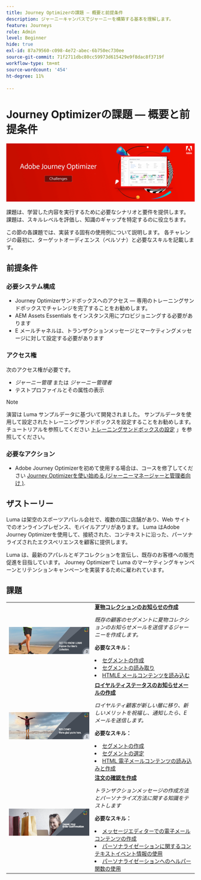 ```yaml
---
title: Journey Optimizerの課題 — 概要と前提条件
description: ジャーニーキャンバスでジャーニーを構築する基本を理解します。
feature: Journeys
role: Admin
level: Beginner
hide: true
exl-id: 87a79560-c098-4e72-abec-6b750ec730ee
source-git-commit: 71f2711dbc80cc59973d615429e9f8dac8f3719f
workflow-type: tm+mt
source-wordcount: '454'
ht-degree: 11%

---
```


# Journey Optimizerの課題 — 概要と前提条件

![AJO チャレンジバナー](./assets/ajo-banner-challenges.png)

課題は、学習した内容を実行するために必要なシナリオと要件を提供します。 課題は、スキルレベルを評価し、知識のギャップを特定するのに役立ちます。

この節の各課題では、実装する固有の使用例について説明します。 各チャレンジの最初に、ターゲットオーディエンス（ペルソナ）と必要なスキルを記載します。

## 前提条件

### 必要システム構成

* Journey Optimizerサンドボックスへのアクセス — 専用のトレーニングサンドボックスでチャレンジを完了することをお勧めします。
* AEM Assets Essentials をインスタンス用にプロビジョニングする必要があります
* E メールチャネルは、トランザクションメッセージとマーケティングメッセージに対して設定する必要があります

### アクセス権

次のアクセス権が必要です。
* *ジャーニー管理* または *ジャーニー管理者*
* テストプロファイルとその属性の表示

>[!NOTE]
> 演習は Luma サンプルデータに基づいて開発されました。 サンプルデータを使用して設定されたトレーニングサンドボックスを設定することをお勧めします。 チュートリアルを参照してください [トレーニングサンドボックスの設定](/help/tutorial-configure-a-training-sandbox/introduction-and-prerequisites.md) 」を参照してください。

### 必要なアクション

* Adobe Journey Optimizerを初めて使用する場合は、コースを修了してください [Journey Optimizerを使い始める (ジャーニーマネージャーと管理者向け )](https://experienceleague.adobe.com/?recommended=JourneyOptimizer-U-1-2021.1&amp;lang=ja).


## ザストーリー

Luma は架空のスポーツアパレル会社で、複数の国に店舗があり、Web サイトでのオンラインプレゼンス、モバイルアプリがあります。 Luma はAdobe Journey Optimizerを使用して、接続された、コンテキストに沿った、パーソナライズされたエクスペリエンスを顧客に提供します。

Luma は、最新のアパレルとギアコレクションを宣伝し、既存のお客様への販売促進を目指しています。 Journey Optimizerで Luma のマーケティングキャンペーンとリテンションキャンペーンを実装するために雇われています。

## 課題

<table>
<tr>
<td>
 <div>
      <a href="summer-collection-announcement-challenge.md">
        <img alt="夏物コレクションのお知らせ用の画像" src="./assets/email-assets/luma-transactional-onboarding-3.png"/>
      </a>
      </div>
  </td>
  <td>
   <strong><a href="summer-collection-announcement-challenge.md">夏物コレクションのお知らせの作成 </strong>
    </a>
      <p>
      <em>既存の顧客のセグメントに夏物コレクションのお知らせメールを送信するジャーニーを作成します。 </em>
      <p>
      <b>必要なスキル：</b>
      <li><a href="https://experienceleague.adobe.com/docs/journey-optimizer-learn/tutorials/profiles-segments-subscriptions/create-segments.html"> セグメントの作成</li>
      <li><a href="https://experienceleague.adobe.com/docs/journey-optimizer-learn/tutorials/create-journeys/use-case-read-segment.html">セグメントの読み取り</li>
       <li><a href="https://experienceleague.adobe.com/docs/journey-optimizer-learn/tutorials/create-messages/create-emails/import-and-author-html-email-content.html">HTMLE メールコンテンツを読み込む</li>
  </td>
  </tr>
   <tr>
    <td>
    <div>
    <a>
      <img alt="ようこそ" src="./assets/email-assets/luma-transactional-onboarding-1.png"/>
    </a>
    </div>
    <td>
    <div >
      <a>
    <strong><a href="loyalty-status-welcome-email-challenge.md">ロイヤルティステータスのお知らせメールの作成 </strong>
    </a>
    </div>
    <p>
    <em>ロイヤルティ顧客が新しい層に移り、新しいメリットを祝福し、通知したら、E メールを送信します。</em>
    <p>
    <b>必要なスキル：</b>
      <li><a href="https://experienceleague.adobe.com/docs/journey-optimizer-learn/tutorials/profiles-segments-subscriptions/create-segments.html"> セグメントの作成</li>
      <li><a href="https://experienceleague.adobe.com/docs/journey-optimizer-learn/tutorials/create-journeys/use-case-read-segment-qualification.html">セグメントの選定</li>
      <li><a href="https://experienceleague.adobe.com/docs/journey-optimizer-learn/tutorials/create-messages/create-emails/import-and-author-html-email-content.html">HTML 電子メールコンテンツの読み込みと作成</li>
  </td>
  </tr>
  <tr>
  <td>
  <div>
    <a href="order-confirmation-challenge.md">
      <img alt="Luma メール" src="./assets/email-assets/luma-transactional-order-confirmation.png"/>
    </a>
  </td>
  <td>
      <a href="order-confirmation-challenge.md">
    <strong><a href="order-confirmation-challenge.md">注文の確認を作成</strong>
    </a>
    <div>
    <p>
    <em>トランザクションメッセージの作成方法とパーソナライズ方法に関する知識をテストします
    </em>
    <p>
    <b>必要なスキル：</b>
      <li><a href="https://experienceleague.adobe.com/docs/journey-optimizer-learn/tutorials/create-messages/create-content-with-the-email-designer.html"> メッセージエディターでの電子メールコンテンツの作成</li>
      <li><a href="https://experienceleague.adobe.com/docs/journey-optimizer-learn/tutorials/personalize-content/use-contextual-event-information-for-personalization.html">パーソナライゼーションに関するコンテキストイベント情報の使用</li>
      <li><a href="https://experienceleague.adobe.com/docs/journey-optimizer-learn/tutorials/personalize-content/use-helper-functions-for-personalization.html?lang=en">パーソナライゼーションへのヘルパー関数の使用</li>
  </td>
</table>
